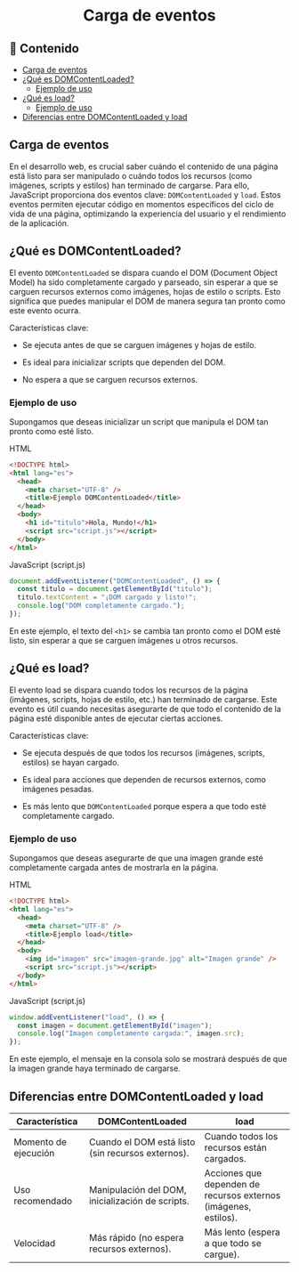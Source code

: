 <h1 align="center">Carga de eventos</h1>

<h2>📑 Contenido</h2>

- [Carga de eventos](#carga-de-eventos)
- [¿Qué es DOMContentLoaded?](#qué-es-domcontentloaded)
  - [Ejemplo de uso](#ejemplo-de-uso)
- [¿Qué es load?](#qué-es-load)
  - [Ejemplo de uso](#ejemplo-de-uso-1)
- [Diferencias entre DOMContentLoaded y load](#diferencias-entre-domcontentloaded-y-load)

## Carga de eventos

En el desarrollo web, es crucial saber cuándo el contenido de una página está listo para ser manipulado o cuándo todos los recursos (como imágenes, scripts y estilos) han terminado de cargarse. Para ello, JavaScript proporciona dos eventos clave: `DOMContentLoaded` y `load`. Estos eventos permiten ejecutar código en momentos específicos del ciclo de vida de una página, optimizando la experiencia del usuario y el rendimiento de la aplicación.

## ¿Qué es DOMContentLoaded?

El evento `DOMContentLoaded` se dispara cuando el DOM (Document Object Model) ha sido completamente cargado y parseado, sin esperar a que se carguen recursos externos como imágenes, hojas de estilo o scripts. Esto significa que puedes manipular el DOM de manera segura tan pronto como este evento ocurra.

Características clave:

- Se ejecuta antes de que se carguen imágenes y hojas de estilo.

- Es ideal para inicializar scripts que dependen del DOM.

- No espera a que se carguen recursos externos.

### Ejemplo de uso

Supongamos que deseas inicializar un script que manipula el DOM tan pronto como esté listo.

HTML

```html
<!DOCTYPE html>
<html lang="es">
  <head>
    <meta charset="UTF-8" />
    <title>Ejemplo DOMContentLoaded</title>
  </head>
  <body>
    <h1 id="titulo">Hola, Mundo!</h1>
    <script src="script.js"></script>
  </body>
</html>
```

JavaScript (script.js)

```javascript
document.addEventListener("DOMContentLoaded", () => {
  const titulo = document.getElementById("titulo");
  titulo.textContent = "¡DOM cargado y listo!";
  console.log("DOM completamente cargado.");
});
```

En este ejemplo, el texto del `<h1>` se cambia tan pronto como el DOM esté listo, sin esperar a que se carguen imágenes u otros recursos.

## ¿Qué es load?

El evento load se dispara cuando todos los recursos de la página (imágenes, scripts, hojas de estilo, etc.) han terminado de cargarse. Este evento es útil cuando necesitas asegurarte de que todo el contenido de la página esté disponible antes de ejecutar ciertas acciones.

Características clave:

- Se ejecuta después de que todos los recursos (imágenes, scripts, estilos) se hayan cargado.

- Es ideal para acciones que dependen de recursos externos, como imágenes pesadas.

- Es más lento que `DOMContentLoaded` porque espera a que todo esté completamente cargado.

### Ejemplo de uso

Supongamos que deseas asegurarte de que una imagen grande esté completamente cargada antes de mostrarla en la página.

HTML

```html
<!DOCTYPE html>
<html lang="es">
  <head>
    <meta charset="UTF-8" />
    <title>Ejemplo load</title>
  </head>
  <body>
    <img id="imagen" src="imagen-grande.jpg" alt="Imagen grande" />
    <script src="script.js"></script>
  </body>
</html>
```

JavaScript (script.js)

```javascript
window.addEventListener("load", () => {
  const imagen = document.getElementById("imagen");
  console.log("Imagen completamente cargada:", imagen.src);
});
```

En este ejemplo, el mensaje en la consola solo se mostrará después de que la imagen grande haya terminado de cargarse.

## Diferencias entre DOMContentLoaded y load

| Característica       | DOMContentLoaded                                  | load                                                            |
| -------------------- | ------------------------------------------------- | --------------------------------------------------------------- |
| Momento de ejecución | Cuando el DOM está listo (sin recursos externos). | Cuando todos los recursos están cargados.                       |
| Uso recomendado      | Manipulación del DOM, inicialización de scripts.  | Acciones que dependen de recursos externos (imágenes, estilos). |
| Velocidad            | Más rápido (no espera recursos externos).         | Más lento (espera a que todo se cargue).                        |
